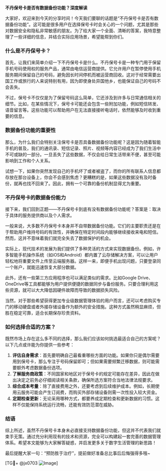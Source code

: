 **不丹保号卡是否有数据备份功能？深度解读**

大家好，欢迎来到今天的分享时间！今天我们要聊的话题是“不丹保号卡是否有数据备份功能”。这可能是很多用户在选择保号卡时会关心的一个问题，尤其是那些对数据安全和隐私非常敏感的朋友。为了给大家一个全面、清晰的答案，我特意整理了一些详细的信息，并结合实际应用场景，希望能帮到你们。

### 什么是不丹保号卡？

首先，让我们来简单介绍一下不丹保号卡是什么。不丹保号卡是一种专门用于保留手机号码使用权的服务产品，通常由电信运营商提供。它允许用户在暂停使用手机服务期间保留自己的号码，避免因长时间停机而被运营商回收。这对于经常需要出国工作或旅行的人来说特别有用，因为即使身处异国他乡，也能保证自己的号码不会丢失。

不过，保号卡不仅仅是为了保留号码这么简单，它还涉及到许多与日常通信相关的细节。比如，在某些情况下，保号卡可能还会包含一些附加功能，例如短信转发、语音留言等。这些功能可以帮助用户在无法直接接听电话时，依然能够及时收到重要的信息。

### 数据备份功能的重要性

那么，为什么我们会特别关注保号卡是否具备数据备份功能呢？这是因为随着智能手机的普及，我们的通讯录、短信记录、照片、视频等内容已经成为了我们生活中不可或缺的一部分。一旦丢失了这些数据，不仅会给日常生活带来不便，甚至可能影响到工作和个人关系。

试想一下，如果你突然发现自己的手机坏了或者被盗了，而你的所有联系人信息都存放在那台设备上，你会不会感到焦虑？更糟糕的是，如果这些数据没有及时备份，就再也找不回来了。因此，拥有一个可靠的备份机制显得尤为重要。

### 不丹保号卡的数据备份能力

接下来，我们回到正题——不丹保号卡到底有没有数据备份功能呢？答案是：取决于具体的服务提供商以及个人需求。

一般来说，大多数不丹保号卡本身并不自带数据备份功能。它们的主要职责还是在于帮助用户维持号码的有效性，并确保在特定时间段内能够继续接收来电和短信。然而，这并不意味着我们就完全失去了数据保护的机会。

实际上，现代技术的发展为我们提供了多种灵活的方式来实现数据备份。例如，许多智能手机操作系统（如iOS和Android）都内置了云存储解决方案，可以让用户轻松地将重要文件上传至云端服务器。这样一来，即便手机出现问题，只要登录同一个账户，就能迅速恢复大部分数据。

此外，还有一些第三方应用程序也可以满足类似的需求。比如Google Drive、OneDrive等工具都能够为用户提供便捷的数据同步与备份服务。只要合理利用这些资源，就可以大大降低因硬件故障而导致的数据损失风险。

当然，对于那些希望获得更加专业级数据管理体验的用户而言，还可以考虑购买专门的移动硬盘或者外接存储设备作为额外的安全措施。这种方式虽然稍显麻烦，但胜在稳定可靠，适合长期保存珍贵资料。

### 如何选择合适的方案？

既然市场上存在这么多不同的选择，那么我们应该如何挑选最适合自己的方案呢？以下几点或许能为你提供一些参考：

1. **评估自身需求**：首先要明确自己最看重哪些方面的功能。如果你只是偶尔需要用到保号卡，那么专注于号码保留即可；但如果需要频繁迁移数据，则可能需要额外考虑数据备份选项。
2. **了解服务商政策**：不同国家和地区对于保号卡的规定可能存在差异，因此在做出决定之前务必仔细阅读相关条款，确保所选方案符合当地法律法规要求。
3. **综合成本考量**：除了直接费用之外，还要考虑到后续维护成本。例如，长期使用云服务可能会产生订阅费，而购买外部存储设备则需一次性投入较大资金。
4. **定期检查更新**：无论采用哪种方式，都要养成定期检查和更新数据的习惯。这样不仅能保持系统运行流畅，还能有效防范潜在威胁。

### 结语

综上所述，虽然不丹保号卡本身未必直接支持数据备份功能，但这并不代表我们就束手无策。通过充分利用现有的技术和资源，完全可以构建起一套完善的数据管理体系。希望本文能够为大家解答疑惑，并启发更多关于数字生活管理的新思路！

最后提醒大家一句：“预防胜于治疗”，提前做好准备总比事后后悔强得多哦~

[TG💪+ @jx0703 ![Image](https://github.com/user-attachments/assets/dbca1d08-cadb-493c-b0ec-ad6f7a83f270)]